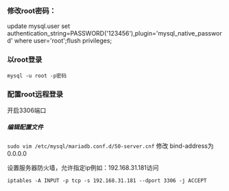 ### 修改root密码：

update mysql.user set authentication_string=PASSWORD('123456'),plugin='mysql_native_password' where user='root';flush privileges;


### 以root登录

`mysql -u root -p密码`


### 配置root远程登录

开启3306端口

##### 编辑配置文件
`sudo vim /etc/mysql/mariadb.conf.d/50-server.cnf`
修改 bind-address为0.0.0.0

设置服务器防火墙，允许指定ip例如：192.168.31.181访问

`iptables -A INPUT -p tcp -s 192.168.31.181 --dport 3306 -j ACCEPT`

